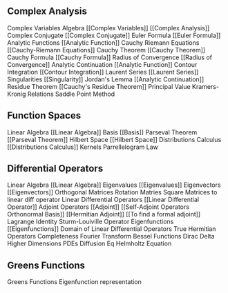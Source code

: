 ## Complex Analysis
Complex Variables Algebra
[[Complex Variables]]
[[Complex Analysis]]
Complex Conjugate
[[Complex Conjugate]]
Euler Formula
[[Euler Formula]]
Analytic Functions
[[Analytic Function]]
Cauchy Riemann Equations
[[Cauchy-Riemann Equations]]
Cauchy Theorem
[[Cauchy Theorem]]
Cauchy Formula
[[Cauchy Formula]]
Radius of Convergence
[[Radius of Convergence]]
Analytic Continuation
[[Analytic Function]]
Contour Integration
[[Contour Integration]]
Laurent Series
[[Laurent Series]]
Singularities
[[Singularity]]
Jordan's Lemma
[[Analytic Continuation]]
Residue Theorem
[[Cauchy's Residue Theorem]]
Principal Value
Kramers-Kronig Relations
Saddle Point Method

## Function Spaces
Linear Algebra
[[Linear Algebra]]
Basis
[[Basis]]
Parseval Theorem
[[Parseval Theorem]]
Hilbert Space
[[Hilbert Space]]
Distributions Calculus
[[Distributions Calculus]]
Kernels
Parrellelogram Law

## Differential Operators
Linear Algebra
[[Linear Algebra]]
Eigenvalues
[[Eigenvalues]]
Eigenvectors
[[Eigenvectors]]
Orthogonal Matrices
Rotation Matries
Square Matrices to linear diff operator
Linear Differential Operators
[[Linear Differential Operator]]
Adjoint Operators
[[Adjoint]]
[[Self-Adjoint Operators Orthonormal Basis]]
[[Hermitian Adjoint]]
[[To find a formal adjoint]]
Lagrange Identity
Sturm-Louiville Operator
Eigenfunctions
[[Eigenfunctions]]
Domain of Linear Differential Operators
True Hermitian Operators
Completeness
Fourier Transform
Bessel Functions
Dirac Delta Higher Dimensions
PDEs
Diffusion Eq
Helmholtz Equation

## Greens Functions
Greens Functions
Eigenfunction representation
